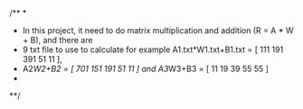 /**
*
* In this project, it need to do matrix multiplication and addition (R = A * W + B), and there are 
* 9 txt file to use to calculate for example A1.txt*W1.txt+B1.txt = [ 111  191  391  51  11 ],
* A2*W2+B2 = [ 701  151  191   51  11 ] and A3*W3+B3 = [ 11  19  39  55  55 ]
* 
**/
